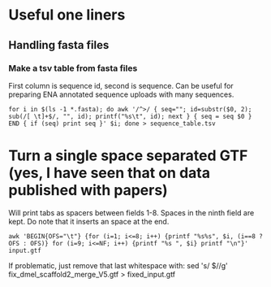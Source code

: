 # Useful one liners

## Handling fasta files

### Make a tsv table from fasta files

First column is sequence id, second is sequence. Can be useful for preparing ENA annotated sequence uploads with many sequences.

```for i in $(ls -1 *.fasta); do awk '/^>/ { seq=""; id=substr($0, 2); sub(/[ \t]+$/, "", id); printf("%s\t", id); next } { seq = seq $0 } END { if (seq) print seq }' $i; done > sequence_table.tsv```

# Turn a single space separated GTF (yes, I have seen that on data published with papers)
Will print tabs as spacers between fields 1-8. Spaces in the ninth field are kept. Do note that it inserts an space at the end.

```awk 'BEGIN{OFS="\t"} {for (i=1; i<=8; i++) {printf "%s%s", $i, (i==8 ? OFS : OFS)} for (i=9; i<=NF; i++) {printf "%s ", $i} printf "\n"}' input.gtf```

If problematic, just remove that last whitespace with:
sed 's/ $//g' fix_dmel_scaffold2_merge_V5.gtf > fixed_input.gtf
